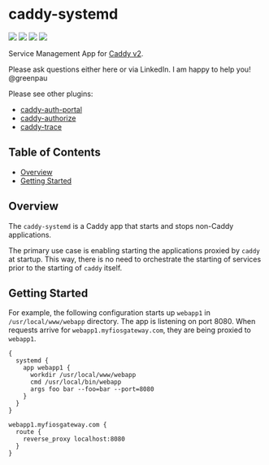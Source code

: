 # caddy-systemd

<a href="https://github.com/greenpau/caddy-systemd/actions/" target="_blank"><img src="https://github.com/greenpau/caddy-systemd/workflows/build/badge.svg?branch=main"></a>
<a href="https://pkg.go.dev/github.com/greenpau/caddy-systemd" target="_blank"><img src="https://img.shields.io/badge/godoc-reference-blue.svg"></a>
<a href="https://caddy.community" target="_blank"><img src="https://img.shields.io/badge/community-forum-ff69b4.svg"></a>
<a href="https://caddyserver.com/docs/modules/systemd" target="_blank"><img src="https://img.shields.io/badge/caddydocs-systemd-green.svg"></a>

Service Management App for [Caddy v2](https://github.com/caddyserver/caddy).

Please ask questions either here or via LinkedIn. I am happy to help you! @greenpau

Please see other plugins:
* [caddy-auth-portal](https://github.com/greenpau/caddy-auth-portal)
* [caddy-authorize](https://github.com/greenpau/caddy-authorize)
* [caddy-trace](https://github.com/greenpau/caddy-trace)

<!-- begin-markdown-toc -->
## Table of Contents

* [Overview](#overview)
* [Getting Started](#getting-started)

<!-- end-markdown-toc -->

## Overview

The `caddy-systemd` is a Caddy app that starts and stops non-Caddy
applications.

The primary use case is enabling starting the applications proxied by `caddy`
at startup. This way, there is no need to orchestrate the starting of services
prior to the starting of `caddy` itself.

## Getting Started

For example, the following configuration starts up `webapp1`
in `/usr/local/www/webapp` directory. The app is listening on port 8080.
When requests arrive for `webapp1.myfiosgateway.com`, they are being proxied
to `webapp1`.

```
{
  systemd {
    app webapp1 {
      workdir /usr/local/www/webapp
      cmd /usr/local/bin/webapp
      args foo bar --foo=bar --port=8080
    }
  }
}

webapp1.myfiosgateway.com {
  route {
    reverse_proxy localhost:8080
  }
}
```

